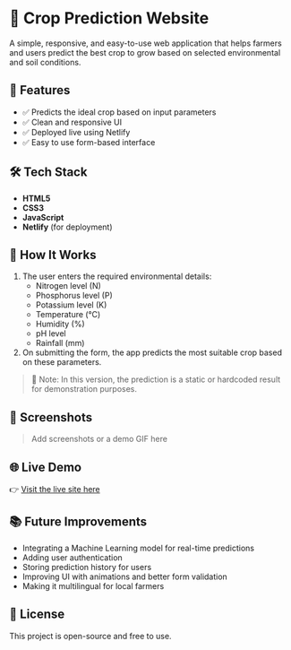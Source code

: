 # 🌱 Crop Prediction Website

A simple, responsive, and easy-to-use web application that helps farmers and users predict the best crop to grow based on selected environmental and soil conditions.

## 📌 Features

- ✅ Predicts the ideal crop based on input parameters  
- ✅ Clean and responsive UI  
- ✅ Deployed live using Netlify  
- ✅ Easy to use form-based interface  

## 🛠️ Tech Stack

- **HTML5**
- **CSS3**
- **JavaScript**
- **Netlify** (for deployment)

## 🚀 How It Works

1. The user enters the required environmental details:
   - Nitrogen level (N)
   - Phosphorus level (P)
   - Potassium level (K)
   - Temperature (°C)
   - Humidity (%)
   - pH level
   - Rainfall (mm)
2. On submitting the form, the app predicts the most suitable crop based on these parameters.

> 📌 Note: In this version, the prediction is a static or hardcoded result for demonstration purposes.

## 📸 Screenshots

> Add screenshots or a demo GIF here

## 🌐 Live Demo

👉 [Visit the live site here](https://voluble-monstera-6e1808.netlify.app/)

## 📚 Future Improvements

- Integrating a Machine Learning model for real-time predictions  
- Adding user authentication  
- Storing prediction history for users  
- Improving UI with animations and better form validation  
- Making it multilingual for local farmers

## 📄 License

This project is open-source and free to use.
